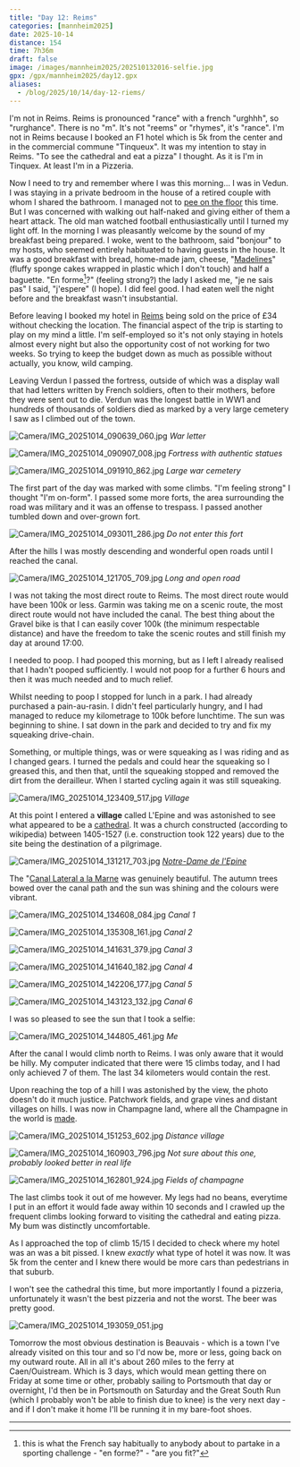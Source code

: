 ```yaml
--- 
title: "Day 12: Reims"
categories: [mannheim2025]
date: 2025-10-14
distance: 154
time: 7h36m
draft: false
image: /images/mannheim2025/202510132016-selfie.jpg
gpx: /gpx/mannheim2025/day12.gpx
aliases:
  - /blog/2025/10/14/day-12-riems/
---
```


I'm not in Reims. Reims is pronounced "rance" with a french "urghhh", so
"rurghance". There is no "m". It's not "reems" or "rhymes", it's "rance". I'm
not in Reims because I booked an F1 hotel which is 5k from the center and in
the commercial commune "Tinqueux". It was my intention to stay in Reims. "To
see the cathedral and eat a pizza" I thought. As it is I'm in Tinquex. At
least I'm in a Pizzeria.

Now I need to try and remember where I was this morning... I was in Vedun. I
was staying in a private bedroom in the house of a retired couple with whom I
shared the bathroom. I managed not to [pee on the floor](https://www.dantleech.com/blog/2023/08/18/day-6-pors-peron/) this time. But I was
concerned with walking out half-naked and giving either of them a heart
attack. The old man watched football enthusiastically until I turned my light
off. In the morning I was pleasantly welcome by the sound of my breakfast
being prepared. I woke, went to the bathroom, said "bonjour" to my hosts, who
seemed entirely habituated to having guests in the house. It was a good
breakfast with bread, home-made jam, cheese,
"[Madelines](https://en.wikipedia.org/wiki/Madeleine_(cake))" (fluffy sponge
cakes wrapped in plastic which I don't touch) and half a baguette. "En
forme[^enforme]?"
(feeling strong?) the lady I asked me, "je ne sais pas" I said, "j'espere" (I
hope). I did feel good. I had eaten well the night before and the breakfast
wasn't insubstantial.

Before leaving I booked my hotel in [Reims](https://en.wikipedia.org/wiki/Reims) being sold on the price of £34
without checking the location. The financial aspect of the trip is starting to
play on my mind a little. I'm self-employed so it's not only staying in hotels
almost every night but also the opportunity cost of not working for two
weeks. So trying to keep the budget down as much as possible without actually,
you know, wild camping.

Leaving Verdun I passed the fortress, outside of which was a display wall that
had letters written by French soldiers, often to their mothers, before they
were sent out to die. Verdun was the longest battle in WW1 and hundreds of
thousands of soldiers died as marked by a very large cemetery I saw as I
climbed out of the town.

![Camera/IMG_20251014_090639_060.jpg](/images/mannheim2025/202510132016-poemwall.jpg)
*War letter*

![Camera/IMG_20251014_090907_008.jpg](/images/mannheim2025/202510132016-verdunfort.jpg)
*Fortress with authentic statues*

![Camera/IMG_20251014_091910_862.jpg](/images/mannheim2025/202510132016-graves.jpg)
*Large war cemetery*

The first part of the day was marked with some climbs. "I'm feeling strong" I
thought "I'm on-form". I passed some more forts, the area surrounding the road
was military and it was an offense to trespass. I passed another tumbled down
and over-grown fort.

![Camera/IMG_20251014_093011_286.jpg](/images/mannheim2025/202510132016-derelict.jpg)
*Do not enter this fort*

After the hills I was mostly descending and wonderful open roads until I reached the canal.

![Camera/IMG_20251014_121705_709.jpg](/images/mannheim2025/202510132016-longopenroad.jpg)
*Long and open road*

I was not taking the most direct route to Reims. The most direct route would
have been 100k or less. Garmin was taking me on a scenic route, the most
direct route would not have included the canal. The best thing about the
Gravel bike is that I can easily cover 100k (the minimum respectable distance)
and have the freedom to take the scenic routes and still finish my day at
around 17:00.

I needed to poop. I had pooped this morning, but as I left I already realised
that I hadn't pooped sufficiently. I would not poop for a further 6 hours and
then it was much needed and to much relief.

Whilst needing to poop I stopped for lunch in a park. I had already purchased
a pain-au-rasin. I didn't feel particularly hungry, and I had managed to
reduce my kilometrage to 100k before lunchtime. The sun was beginning to
shine. I sat down in the park and decided to try and fix my squeaking
drive-chain.

Something, or multiple things, was or were squeaking as I was riding and as I
changed gears. I turned the pedals and could hear the squeaking so I greased
this, and then that, until the squeaking stopped and removed the dirt from the
derailleur. When I started cycling again it was still squeaking.

![Camera/IMG_20251014_123409_517.jpg](/images/mannheim2025/202510132016-village.jpg)
*Village*

At this point I entered a **village** called L'Epine and was astonished to see
what appeared to be a
[cathedral](https://en.wikipedia.org/wiki/Notre-Dame_de_l%27%C3%89pine). It
was a church constructed (according to wikipedia) between 1405-1527 (i.e.
construction took 122 years) due to the site being the destination of a
pilgrimage.

![Camera/IMG_20251014_131217_703.jpg](/images/mannheim2025/202510132016-lepine.jpg)
*[Notre-Dame de l'Epine](https://en.wikipedia.org/wiki/Notre-Dame_de_l%27%C3%89pine)*

The "[Canal Lateral a la
Marne](https://fr.wikipedia.org/wiki/Canal_lat%C3%A9ral_%C3%A0_la_Marne) was
genuinely beautiful. The autumn trees bowed over the canal path and the sun
was shining and the colours were vibrant.

![Camera/IMG_20251014_134608_084.jpg](/images/mannheim2025/202510132016-canal1.jpg)
*Canal 1*

![Camera/IMG_20251014_135308_161.jpg](/images/mannheim2025/202510132016-canal2.jpg)
*Canal 2*

![Camera/IMG_20251014_141631_379.jpg](/images/mannheim2025/202510132016-canal3.jpg)
*Canal 3*

![Camera/IMG_20251014_141640_182.jpg](/images/mannheim2025/202510132016-canal4.jpg)
*Canal 4*

![Camera/IMG_20251014_142206_177.jpg](/images/mannheim2025/202510132016-canal5.jpg)
*Canal 5*

![Camera/IMG_20251014_143123_132.jpg](/images/mannheim2025/202510132016-canal6.jpg)
*Canal 6*

I was so pleased to see the sun that I took a selfie:

![Camera/IMG_20251014_144805_461.jpg](/images/mannheim2025/202510132016-selfie.jpg)
*Me*

After the canal I would climb north to Reims. I was only aware that it would
be hilly. My computer indicated that there were 15 climbs today, and I had
only achieved 7 of them. The last 34 kilometers would contain the rest.

Upon reaching the top of a hill I was astonished by the view, the photo
doesn't do it much justice. Patchwork fields, and grape vines and distant
villages on hills. I was now in Champagne land, where all the Champagne in the
world is [made](https://en.wikipedia.org/wiki/Champagne).

![Camera/IMG_20251014_151253_602.jpg](/images/mannheim2025/202510132016-view.jpg)
*Distance village*

![Camera/IMG_20251014_160903_796.jpg](/images/mannheim2025/202510132016-view2.jpg)
*Not sure about this one, probably looked better in real life*

![Camera/IMG_20251014_162801_924.jpg](/images/mannheim2025/202510132016-champagne.jpg)
*Fields of champagne*

The last climbs took it out of me however. My legs had no beans, everytime I
put in an effort it would fade away within 10 seconds and I crawled up the
frequent climbs looking forward to visiting the cathedral and eating pizza. My
bum was distinctly uncomfortable.

As I approached the top of climb 15/15 I decided to check where my hotel was
an was a bit pissed. I knew _exactly_ what type of hotel it was now. It was 5k
from the center and I knew there would be more cars than pedestrians in that
suburb.

I won't see the cathedral this time, but more importantly I found a pizzeria,
unfortunately it wasn't the best pizzeria and not the worst. The beer was pretty good.

![Camera/IMG_20251014_193059_051.jpg](/images/mannheim2025/202510132016-pizza.jpg)

Tomorrow the most obvious destination is Beauvais - which is a town I've
already visited on this tour and so I'd now be, more or less, going back on my
outward route. All in all it's about 260 miles to the ferry at Caen/Ouistream.
Which is 3 days, which would mean getting there on Friday at some time or
other, probably sailing to Portsmouth that day or overnight, I'd then be in
Portsmouth on Saturday and the Great South Run (which I probably won't be able
to finish due to knee) is the very next day - and if I don't make it home I'll
be running it in my bare-foot shoes.

---

[^enforme]: this is what the French say habitually to anybody about to partake in a sporting challenge - "en forme?" - "are you fit?"







